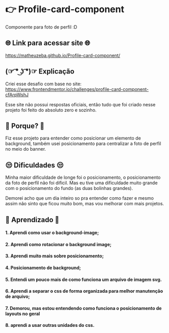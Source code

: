 
# 👉 Profile-card-component


Componente para foto de perfil :D
## 🌐 Link para acessar site 🌐

<https://matheuzeba.github.io/Profile-card-component/>

## (☞ ͡° ͜ʖ ͡°)☞ Explicação

Criei esse desafio com base no site:
<https://www.frontendmentor.io/challenges/profile-card-component-cfArpWshJ>

Esse site não possui respostas oficiais, então tudo que foi criado nesse projeto foi feito do absoluto zero e sozinho. 
## 🤔 Porque? 🤔
Fiz esse projeto para entender como posicionar um elemento de background, também usei posicionamento para centralizar a foto de perfil no meio do banner.
## 😒 Dificuldades 😒

Minha maior dificuldade de longe foi o posicionamento, o posicionamento da foto de perfil não foi dificil. Mas eu tive uma dificuldade muito grande com o posicionamento do fundo (as duas bolinhas grandes).

Demorei acho que um dia inteiro so pra entender como fazer e mesmo assim não sinto que ficou muito bom, mas vou melhorar com mais projetos.
## 🧐 Aprendizado 🧐

#### 1. Aprendi como usar o background-image;

#### 2. Aprendi como rotacionar o background image;

#### 3. Aprendi muito mais sobre posicionamento;

#### 4. Posicionamento de background;

#### 5. Entendi um pouco mais de como funciona um  arquivo de imagem svg.

#### 6. Aprendi a separar o css de forma organizada para melhor manutenção de arquivo;

#### 7. Demorou, mas estou entendendo como funciona o posicionamento de layouts no geral

#### 8. aprendi a usar outras unidades do css.
